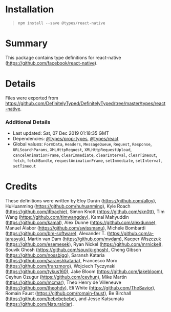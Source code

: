 # Installation
> `npm install --save @types/react-native`

# Summary
This package contains type definitions for react-native (https://github.com/facebook/react-native).

# Details
Files were exported from https://github.com/DefinitelyTyped/DefinitelyTyped/tree/master/types/react-native.

### Additional Details
 * Last updated: Sat, 07 Dec 2019 01:18:35 GMT
 * Dependencies: [@types/prop-types](https://npmjs.com/package/@types/prop-types), [@types/react](https://npmjs.com/package/@types/react)
 * Global values: `FormData`, `Headers`, `MessageQueue`, `Request`, `Response`, `URLSearchParams`, `XMLHttpRequest`, `XMLHttpRequestUpload`, `cancelAnimationFrame`, `clearImmediate`, `clearInterval`, `clearTimeout`, `fetch`, `fetchBundle`, `requestAnimationFrame`, `setImmediate`, `setInterval`, `setTimeout`

# Credits
These definitions were written by Eloy Durán (https://github.com/alloy), HuHuanming (https://github.com/huhuanming), Kyle Roach (https://github.com/iRoachie), Simon Knott (https://github.com/skn0tt), Tim Wang (https://github.com/timwangdev), Kamal Mahyuddin (https://github.com/kamal), Alex Dunne (https://github.com/alexdunne), Manuel Alabor (https://github.com/swissmanu), Michele Bombardi (https://github.com/bm-software), Alexander T. (https://github.com/a-tarasyuk), Martin van Dam (https://github.com/mvdam), Kacper Wiszczuk (https://github.com/esemesek), Ryan Nickel (https://github.com/mrnickel), Souvik Ghosh (https://github.com/souvik-ghosh), Cheng Gibson (https://github.com/nossbigg), Saransh Kataria (https://github.com/saranshkataria), Francesco Moro (https://github.com/franzmoro), Wojciech Tyczynski (https://github.com/tykus160), Jake Bloom (https://github.com/jakebloom), Ceyhun Ozugur (https://github.com/ceyhun), Mike Martin (https://github.com/mcmar), Theo Henry de Villeneuve (https://github.com/theohdv), Eli White (https://github.com/TheSavior), Romain Faust (https://github.com/romain-faust), Be Birchall (https://github.com/bebebebebe), and Jesse Katsumata (https://github.com/Naturalclar).
